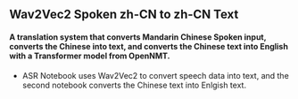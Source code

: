 ## Wav2Vec2 Spoken zh-CN to zh-CN Text

#### A translation system that converts Mandarin Chinese Spoken input, converts the Chinese into text, and converts the Chinese text into English with a Transformer model from OpenNMT.   

- ASR Notebook uses Wav2Vec2 to convert speech data into text, and the second notebook converts the Chinese text into Enlgish text.  
